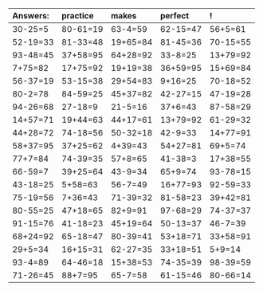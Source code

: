| Answers: | practice | makes | perfect | ! |
| :--- | :--- | :--- | :--- | :--- |
| 30-25=5 | 80-61=19 | 63-4=59 | 62-15=47 | 56+5=61 | 
| 52-19=33 | 81-33=48 | 19+65=84 | 81-45=36 | 70-15=55 | 
| 93-48=45 | 37+58=95 | 64+28=92 | 33-8=25 | 13+79=92 | 
| 7+75=82 | 17+75=92 | 19+19=38 | 36+59=95 | 15+69=84 | 
| 56-37=19 | 53-15=38 | 29+54=83 | 9+16=25 | 70-18=52 | 
| 80-2=78 | 84-59=25 | 45+37=82 | 42-27=15 | 47-19=28 | 
| 94-26=68 | 27-18=9 | 21-5=16 | 37+6=43 | 87-58=29 | 
| 14+57=71 | 19+44=63 | 44+17=61 | 13+79=92 | 61-29=32 | 
| 44+28=72 | 74-18=56 | 50-32=18 | 42-9=33 | 14+77=91 | 
| 58+37=95 | 37+25=62 | 4+39=43 | 54+27=81 | 69+5=74 | 
| 77+7=84 | 74-39=35 | 57+8=65 | 41-38=3 | 17+38=55 | 
| 66-59=7 | 39+25=64 | 43-9=34 | 65+9=74 | 93-78=15 | 
| 43-18=25 | 5+58=63 | 56-7=49 | 16+77=93 | 92-59=33 | 
| 75-19=56 | 7+36=43 | 71-39=32 | 81-58=23 | 39+42=81 | 
| 80-55=25 | 47+18=65 | 82+9=91 | 97-68=29 | 74-37=37 | 
| 91-15=76 | 41-18=23 | 45+19=64 | 50-13=37 | 46-7=39 | 
| 68+24=92 | 65-18=47 | 80-39=41 | 53+18=71 | 33+58=91 | 
| 29+5=34 | 16+15=31 | 62-27=35 | 33+18=51 | 5+9=14 | 
| 93-4=89 | 64-46=18 | 15+38=53 | 74-35=39 | 98-39=59 | 
| 71-26=45 | 88+7=95 | 65-7=58 | 61-15=46 | 80-66=14 | 
